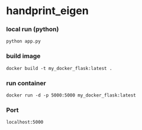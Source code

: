 # handprint_eigen
### local run (python)
```
python app.py
```
### build image
```
docker build -t my_docker_flask:latest .
```

### run container

```
docker run -d -p 5000:5000 my_docker_flask:latest
```

### Port
```
localhost:5000
```
